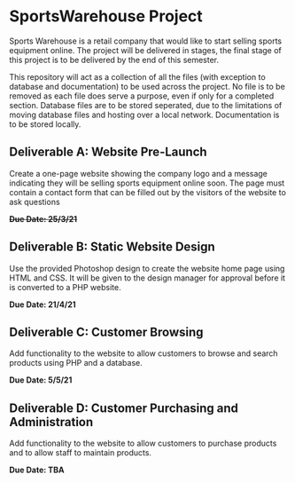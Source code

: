 # SportsWarehouse Project
Sports Warehouse is a retail company that would like to start selling sports equipment
online. The project will be delivered in stages, the final stage of this project is to be
delivered by the end of this semester.

This repository will act as a collection of all the files (with exception to database and documentation) to be used across the project. No file is to be removed as each file does serve a purpose, even if only for a completed section. Database files are to be stored seperated, due to the limitations of moving database files and hosting over a local network. Documentation is to be stored locally.

## Deliverable A: Website Pre-Launch
Create a one-page website showing the company logo and a message indicating they will be
selling sports equipment online soon. The page must contain a contact form that can be
filled out by the visitors of the website to ask questions

~~**Due Date: 25/3/21**~~

## Deliverable B: Static Website Design
Use the provided Photoshop design to create the website home page using HTML and CSS.
It will be given to the design manager for approval before it is converted to a PHP website.

**Due Date: 21/4/21**

## Deliverable C: Customer Browsing
Add functionality to the website to allow customers to browse and search products using
PHP and a database.

**Due Date: 5/5/21**

## Deliverable D: Customer Purchasing and Administration
Add functionality to the website to allow customers to purchase products and to allow staff
to maintain products.

**Due Date: TBA**
